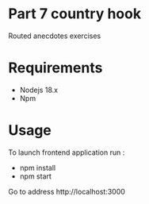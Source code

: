 # Part 7 country hook

Routed anecdotes exercises 

# Requirements
- Nodejs 18.x
- Npm
# Usage

To launch frontend application run :
- npm install
- npm start

Go to address http://localhost:3000